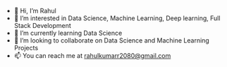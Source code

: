 - 👋 Hi, I’m Rahul
- 👀 I’m interested in Data Science, Machine Learning, Deep learning, Full Stack Development
- 🌱 I’m currently learning Data Science
- 💞️ I’m looking to collaborate on Data Science and Machine Learning Projects
- 📫 You can reach me at rahulkumarr2080@gmail.com

<!---
Rahulkumarr2080/Rahulkumarr2080 is a ✨ special ✨ repository because its `README.md` (this file) appears on your GitHub profile.
You can click the Preview link to take a look at your changes.
--->

